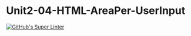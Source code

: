 # Unit2-04-HTML-AreaPer-UserInput
[![GitHub's Super Linter](https://github.com/ICS20-Programming-Grace-S/Unit2-04-HTML-AreaPer-UserInput/workflows/GitHub's%20Super%20Linter/badge.svg)](https://github.com/ICS20-Programming-Grace-S/Unit2-04-HTML-AreaPer-UserInput/actions)